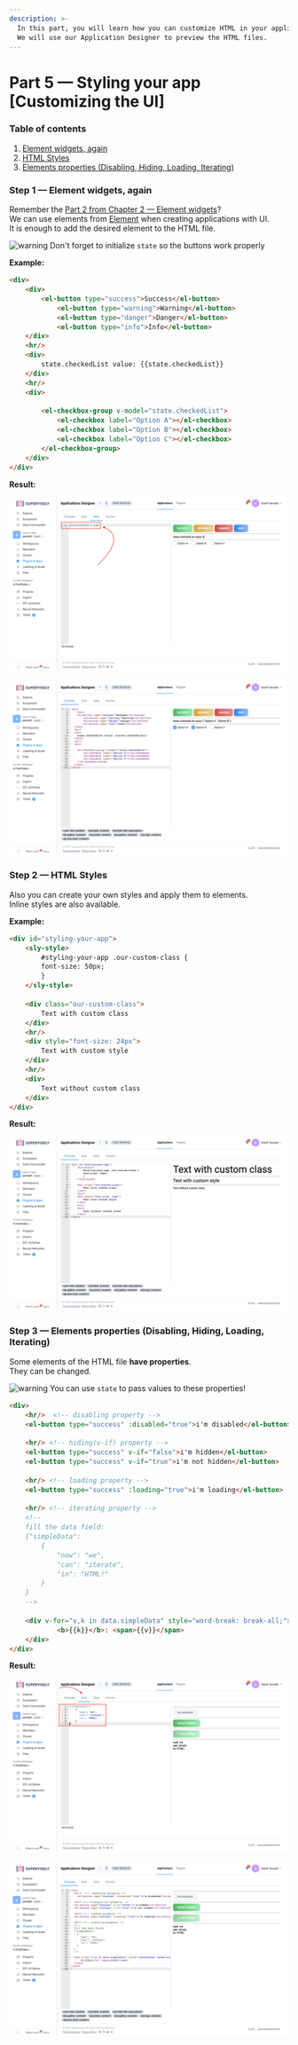 ```yaml
---
description: >-
  In this part, you will learn how you can customize HTML in your application.
  We will use our Application Designer to preview the HTML files.
---
```


# Part 5 — Styling your app \[Customizing the UI]

### Table of contents

1. [Element widgets, again](part-5-styling-your-app-customizing-the-ui.md#step-1-element-widgets-again)
2. [HTML Styles](part-5-styling-your-app-customizing-the-ui.md#step-2-html-styles)
3. [Elements properties (Disabling, Hiding, Loading, Iterating)](part-5-styling-your-app-customizing-the-ui.md#step-3-elements-properties-disabling-hiding-loading-iterating)

### Step 1 — Element widgets, again

Remember the [Part 2 from Chapter 2 — Element widgets](../chapter-2-modal-window/#table-of-contents)?\
We can use elements from [Element](https://element.eleme.io/1.4/#/en-US/component/button) when creating applications with UI.\
It is enough to add the desired element to the HTML file.

<img src="https://github.githubassets.com/images/icons/emoji/unicode/26a0.png" alt="warning" data-size="line"> Don't forget to initialize `state` so the buttons work properly

**Example:**

```html
<div>
	<div>
		<el-button type="success">Success</el-button>
        	<el-button type="warning">Warning</el-button>
        	<el-button type="danger">Danger</el-button>
        	<el-button type="info">Info</el-button>
	</div>
	<hr/>
	<div>
		state.checkedList value: {{state.checkedList}}
	</div>
	<hr/>
	<div>

		<el-checkbox-group v-model="state.checkedList">
		    <el-checkbox label="Option A"></el-checkbox>
		    <el-checkbox label="Option B"></el-checkbox>
		    <el-checkbox label="Option C"></el-checkbox>
		</el-checkbox-group>
	</div>
</div>
```

**Result:**

![](https://github.com/supervisely-ecosystem/how-to-create-app/raw/master/chapter-03-ui/part-05-styling-your-app/media/element-state-init.png)



![](https://github.com/supervisely-ecosystem/how-to-create-app/raw/master/chapter-03-ui/part-05-styling-your-app/media/element-example.png)

### Step 2 — HTML Styles

Also you can create your own styles and apply them to elements.\
Inline styles are also available.

**Example:**

```html
<div id="styling-your-app">
    <sly-style>
        #styling-your-app .our-custom-class {
        font-size: 50px;
        }
	</sly-style>

	<div class="our-custom-class">
		Text with custom class
	</div>
	<hr/>
	<div style="font-size: 24px">
		Text with custom style
	</div>
	<hr/>
	<div>
		Text without custom class
	</div>
</div>
```

**Result:**

![](https://github.com/supervisely-ecosystem/how-to-create-app/raw/master/chapter-03-ui/part-05-styling-your-app/media/custom-style-example.png)

### Step 3 — Elements properties (Disabling, Hiding, Loading, Iterating)

Some elements of the HTML file **have properties**.\
They can be changed.

<img src="https://github.githubassets.com/images/icons/emoji/unicode/26a0.png" alt="warning" data-size="line"> You can use `state` to pass values to these properties!

```html
<div>
	<hr/>  <!-- disabling property -->
	<el-button type="success" :disabled="true">i'm disabled</el-button>

	<hr/> <!-- hiding(v-if) property -->
	<el-button type="success" v-if="false">i'm hidden</el-button>
	<el-button type="success" v-if="true">i'm not hidden</el-button>

	<hr/> <!-- loading property -->
	<el-button type="success" :loading="true">i'm loading</el-button>

	<hr/> <!-- iterating property -->
	<!--
	fill the data field:
	{"simpleData":
		{
			"now": "we",
			"can": "iterate",
			"in": "HTML!"
		}
	}
	-->

	<div v-for="v,k in data.simpleData" style="word-break: break-all;">
    		<b>{{k}}</b>: <span>{{v}}</span>
	</div>
</div>
```

**Result:**

![](https://github.com/supervisely-ecosystem/how-to-create-app/raw/master/chapter-03-ui/part-05-styling-your-app/media/elements-props-data.png)



![](https://github.com/supervisely-ecosystem/how-to-create-app/raw/master/chapter-03-ui/part-05-styling-your-app/media/elements-props-preview.png)
